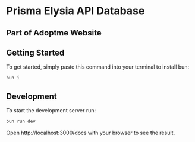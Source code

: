 # Prisma Elysia API Database
## Part of Adoptme Website

## Getting Started
To get started, simply paste this command into your terminal to install bun:
```bash
bun i
```

## Development
To start the development server run:
```bash
bun run dev
```

Open http://localhost:3000/docs with your browser to see the result.
